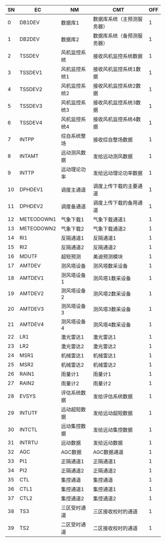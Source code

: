 | SN |     EC     |   NM    |      CMT      | OFF |
|----|------------|---------|---------------|-----|
| 0  | DB1DEV     | 数据库1    | 数据库系统（主预测服务器） | 1   |
| 1  | DB2DEV     | 数据库2    | 数据库系统（备预测服务器） | 1   |
| 2  | TSSDEV     | 风机监控系统  | 接收风机监控系统数据    | 1   |
| 3  | TSSDEV1    | 风机监控系统1 | 接收风机监控系统1数据   | 1   |
| 4  | TSSDEV2    | 风机监控系统2 | 接收风机监控系统2数据   | 1   |
| 5  | TSSDEV3    | 风机监控系统3 | 接收风机监控系统3数据   | 1   |
| 6  | TSSDEV4    | 风机监控系统4 | 接收风机监控系统4数据   | 1   |
| 7  | INTPP      | 综自系统整场  | 接收综自整场数据      | 1   |
| 8  | INTAMT     | 远动测风数据  | 发给远动测风数据      | 1   |
| 9  | INTTP      | 远动理论功率  | 发给远动理论功率数据    | 1   |
| 10 | DPHDEV1    | 调度主通道   | 调度上传下载的主要通道   | 1   |
| 11 | DPHDEV2    | 调度备通道   | 调度上传下载的备用通道   | 1   |
| 12 | METEODOWN1 | 气象下载1   | 气象下载通道1       | 1   |
| 13 | METEODOWN2 | 气象下载2   | 气象下载通道2       | 1   |
| 14 | RI1        | 反隔通道1   | 反隔通道1         | 1   |
| 15 | RI2        | 反隔通道2   | 反隔通道2         | 1   |
| 16 | MDUTF      | 超短预测    | 美迪预测模块        | 1   |
| 17 | AMTDEV     | 测风塔设备   | 测风塔数采设备       | 1   |
| 18 | AMTDEV1    | 测风塔设备1  | 测风塔1数采设备      | 1   |
| 19 | AMTDEV2    | 测风塔设备2  | 测风塔2数采设备      | 1   |
| 20 | AMTDEV3    | 测风塔设备3  | 测风塔3数采设备      | 1   |
| 21 | AMTDEV4    | 测风塔设备4  | 测风塔4数采设备      | 1   |
| 22 | LR1        | 激光雷达1   | 激光雷达1         | 1   |
| 23 | LR2        | 激光雷达2   | 激光雷达2         | 1   |
| 24 | MSR1       | 机械雷达1   | 机械雷达1         | 1   |
| 25 | MSR2       | 机械雷达2   | 机械雷达2         | 1   |
| 26 | RAIN1      | 雨量计1    | 雨量计1          | 1   |
| 27 | RAIN2      | 雨量计2    | 雨量计2          | 1   |
| 28 | EVSYS      | 评估系统数据  | 发给评估系统数据      | 1   |
| 29 | INTUTF     | 远动超短数据  | 发给远动超短数据      | 1   |
| 30 | INTCTL     | 远动集控数据  | 发给远动集控数据      | 1   |
| 31 | INTRTU     | 远动数据    | 发给远动数据        | 1   |
| 32 | AGC        | AGC数据   | AGC数据通道       | 1   |
| 33 | PI1        | 正隔通道1   | 正隔通道1         | 1   |
| 34 | PI2        | 正隔通道2   | 正隔通道2         | 1   |
| 35 | CTL        | 集控通道    | 集控通道          | 1   |
| 36 | CTL1       | 集控通道1   | 集控通道1         | 1   |
| 37 | CTL2       | 集控通道2   | 集控通道2         | 1   |
| 38 | TS3        | 三区受时通道  | 三区接收校时的通道     | 1   |
| 39 | TS2        | 二区受时通道  | 二区接收校时的通道     | 1   |
